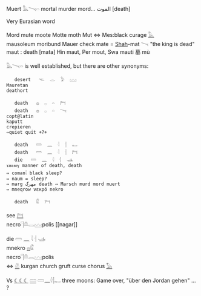 Muert 𓅓𓏱𓏏 mortal murder mord…  الموت [death]  

Very Eurasian word  

Mord mute moote Motte moth Mut ⇔ Mes:black curage [𓅓](𓅓)  
mausoleum moribund Mauer check mate = [Shah](Shah)-mat 𓏱 "the king is dead"  
maut : death [mata] Hin maut, Per mout, Swa mauti 墓 mù  

𓅓𓏱𓏏 is well established, but there are other synonyms:  

```  
   desert   𓌻  𓂋  𓅱  𓈉  
Mauretan  
deathort  

   death   𓐍  𓊪  𓏏  𓁀  
   death   𓐍  𓊪  𓏏  𓏱  
copt@latin  
kaputt  
crepieren  
⇔quiet quit +?+  

   death   𓏠  𓈖  𓇋  𓐪  𓀿  
   death   𓏠  𓈖  𓇋  𓐪  𓁀  
   die   𓏠  𓈖  𓇋  𓐪  𓊛  
ϫⲓⲛⲙⲟⲩ manner of death, death  
⇔ coman𓇋 black sleep?  
⇔ naum = sleep?  
⇔ marg مهرگ death ⇔ Marsch murd mord muert  
⇔ mneqrow νεκρό nekro  

   death   𓏂  𓁀  

```  
see [𓁀](𓁀)  
necro𓊹𓌨𓂋𓈉polis  [[nagar]]  

die   𓏠  𓈖  𓇋  𓐪  𓊛  
mnekro [𓐍](𓐍)𓏂  
necro𓊹𓌨𓂋𓈉polis  
⇔ [𓌨](𓌨) kurgan church gruft curse chorus [𓅃](𓅃)  


Vs [☾☾☾](☾☾☾) [𓏠](𓏠) 𓏠𓈖𓇋𓐪𓀿 three moons: Game over, "über den Jordan gehen"  ... ?  